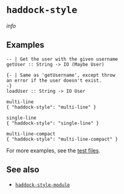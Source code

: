 # `haddock-style`

$info$

## Examples

```fourmolu-example-input
-- | Get the user with the given username
getUser :: String -> IO (Maybe User)

{- | Same as 'getUsername', except throw
an error if the user doesn't exist.
-}
loadUser :: String -> IO User
```
```fourmolu-example-tab
multi-line
{ "haddock-style": "multi-line" }
```
```fourmolu-example-tab
single-line
{ "haddock-style": "single-line" }
```
```fourmolu-example-tab
multi-line-compact
{ "haddock-style": "multi-line-compact" }
```

For more examples, see the [test files](https://github.com/fourmolu/fourmolu/tree/main/data/fourmolu/haddock-style).

## See also

* [`haddock-style-module`](/config/haddock-style-module)
